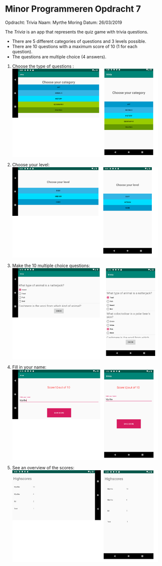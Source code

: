 # Minor Programmeren Opdracht 7
Opdracht: Trivia 
Naam: Myrthe Moring
Datum: 26/03/2019

The *Trivia* is an app that represents the quiz game with trivia questions. 
- There are 5 different categories of questions and 3 levels possible.
- There are 10 questions with a maximum score of 10 (1 for each question).
- The questions are multiple choice (4 answers). 

1. Choose the type of questions :
![alt text](https://github.com/MyrtheMoring/Trivia/blob/master/start.png "Choose type")

2. Choose your level:
![alt text](https://github.com/MyrtheMoring/Trivia/blob/master/level.png "Choose level")

3. Make the 10 multiple choice questions:
![alt text](https://github.com/MyrtheMoring/Trivia/blob/master/question.png "Question")

4. Fill in your name:
![alt text](https://github.com/MyrtheMoring/Trivia/blob/master/score.png "Fill in name")

5. See an overview of the scores:
![alt text](https://github.com/MyrtheMoring/Trivia/blob/master/scores.png "Overview scores")




